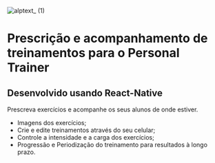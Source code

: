 ![alptext_ (1)](https://user-images.githubusercontent.com/61336548/120241426-18cdd880-c239-11eb-911d-ff831a1ced5b.png)

<h1> Prescrição e acompanhamento de treinamentos para o Personal Trainer </h1>

<h2> Desenvolvido usando React-Native </h2>
  
Prescreva exercícios e acompanhe os seus alunos de onde estiver.
  
  
  - Imagens dos exercícios;
  - Crie e edite treinamentos através do seu celular;
  - Controle a intensidade e a carga dos exercícios;
  - Progressão e Periodização do treinamento para resultados à longo prazo.
